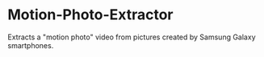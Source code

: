 # Motion-Photo-Extractor
Extracts a "motion photo" video from pictures created by Samsung Galaxy smartphones.
